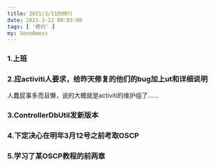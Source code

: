 ```yaml
---
title: 2021/3/11的修行
date: 2021-3-12 00:03:00
tags: [ '修行' ]
my: XenoAmess
---
```


### 1.上班

### 2.应activiti人要求，给昨天修复的他们的bug加上ut和详细说明

人蠢屁事多而且懒，说的大概就是activiti的维护组了……

### 3.ControllerDbUtil发新版本

### 4.下定决心在明年3月12号之前考取OSCP

### 5.学习了某OSCP教程的前两章
